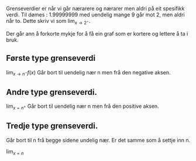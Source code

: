 Grenseverdier er når vi går nærarere og nærarer men aldri på eit spesifikk verdi. Til dømes : 1.99999999 med uendelig mange 9 går mot 2, men aldri når to. Dette skriv vi som $\lim_{x\rightarrow2^-}$.


Der går ann å forkorte mykje for å få ein graf som er kortere og lettere å ta i bruk.


## Første type grenseverdi

$\lim_{x\rightarrow n^-}f(x)$
Går bort til uendelig nær n men frå den negative aksen. 

## Andre type grenseverdi. 

$\lim_{x=n^+}$
Går bort til uendelig nær n men frå den positive aksen.
## Tredje type grenseverdi.
Går bort til n frå begge sidene undelig nær.
Er det samme som å settje inn n.

$\lim_{x=n}$
